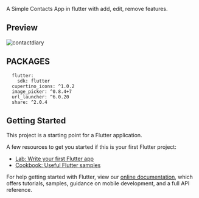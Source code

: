 A Simple Contacts App  in flutter with add, edit, remove features.

## Preview

![contactdiary](https://user-images.githubusercontent.com/102577515/169788687-e0f39469-ce33-4485-accc-6dc219fcb707.gif)


## PACKAGES

```dependencies:
  flutter:
    sdk: flutter
  cupertino_icons: ^1.0.2
  image_picker: ^0.8.4+7
  url_launcher: ^6.0.20
  share: ^2.0.4

```

## Getting Started

This project is a starting point for a Flutter application.

A few resources to get you started if this is your first Flutter project:

- [Lab: Write your first Flutter app](https://flutter.dev/docs/get-started/codelab)
- [Cookbook: Useful Flutter samples](https://flutter.dev/docs/cookbook)

For help getting started with Flutter, view our
[online documentation](https://flutter.dev/docs), which offers tutorials,
samples, guidance on mobile development, and a full API reference.
